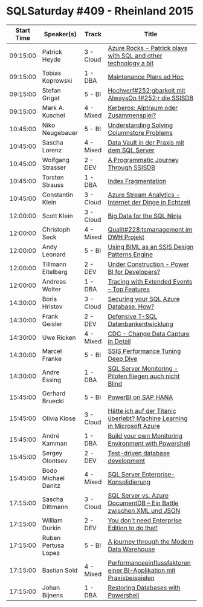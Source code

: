 # SQLSaturday #409 - Rheinland 2015
Start Time|Speaker(s)|Track|Title
---|---|---|---
09:15:00|Patrick Heyde|3 - Cloud|[Azure Rocks - Patrick plays with SQL and other technology a bit](22107.md)
09:15:00|Tobias Koprowski|1 - DBA|[Maintenance Plans ad Hoc](35755.md)
09:15:00|Stefan Grigat|5 - BI|[Hochverf#252;gbarkeit mit AlwaysOn f#252;r die SSISDB](36159.md)
09:15:00|Mark A. Kuschel|4 - Mixed|[Kerberos: Alptraum oder Zusammenspiel?](36303.md)
10:45:00|Niko Neugebauer|5 - BI|[Understanding  Solving Columnstore Problems](15412.md)
10:45:00|Sascha Lorenz|4 - Mixed|[Data Vault in der Praxis mit dem SQL Server](19230.md)
10:45:00|Wolfgang Strasser|2 - DEV|[A Programmatic Journey Through SSISDB](28256.md)
10:45:00|Torsten Strauss|1 - DBA|[Index Fragmentation](36192.md)
10:45:00|Constantin Klein|3 - Cloud|[Azure Stream Analytics - Internet der Dinge in Echtzeit](37865.md)
12:00:00|Scott Klein|3 - Cloud|[Big Data for the SQL Ninja](35855.md)
12:00:00|Christoph Seck|4 - Mixed|[Qualit#228;tsmanagement im DWH Projekt](36131.md)
12:00:00|Andy Leonard|5 - BI|[Using BIML as an SSIS Design Patterns Engine ](36462.md)
12:00:00|Tillmann Eitelberg|2 - DEV|[Under Construction - Power BI for Developers?](37903.md)
12:00:00|Andreas Wolter|1 - DBA|[Tracing with Extended Events – Top Features ](8824.md)
14:30:00|Boris Hristov|3 - Cloud|[Securing your SQL Azure Database. How?](10968.md)
14:30:00|Frank Geisler|2 - DEV|[Defensive T-SQL Datenbankentwicklung](14328.md)
14:30:00|Uwe Ricken|4 - Mixed|[CDC - Change Data Capture in Detail](27284.md)
14:30:00|Marcel Franke|5 - BI|[SSIS Performance Tuning Deep Dive](36123.md)
14:30:00|Andre Essing|1 - DBA|[SQL Server Monitoring - Piloten fliegen auch nicht Blind](36487.md)
15:45:00|Gerhard Brueckl|5 - BI|[PowerBI on SAP HANA](25113.md)
15:45:00|Olivia Klose|3 - Cloud|[Hätte ich auf der Titanic überlebt? Machine Learning in Microsoft Azure](32123.md)
15:45:00|André Kamman|1 - DBA|[Build your own Monitoring Environment with Powershell](35993.md)
15:45:00|Sergey Olontsev|2 - DEV|[Test-driven database development](36183.md)
15:45:00|Bodo Michael Danitz|4 - Mixed|[SQL Server Enterprise-Konsolidierung](37895.md)
17:15:00|Sascha Dittmann|3 - Cloud|[SQL Server vs. Azure DocumentDB – Ein Battle zwischen XML und JSON](23987.md)
17:15:00|William Durkin|2 - DEV|[You don't need Enterprise Edition to do that!](34505.md)
17:15:00|Ruben Pertusa Lopez|5 - BI|[A journey through the Modern Data Warehouse](36161.md)
17:15:00|Bastian Sold|4 - Mixed|[Performanceeinflussfaktoren einer BI-Applikation mit Praxisbeispielen](37893.md)
17:15:00|Johan Bijnens|1 - DBA|[Restoring Databases with Powershell](9361.md)
